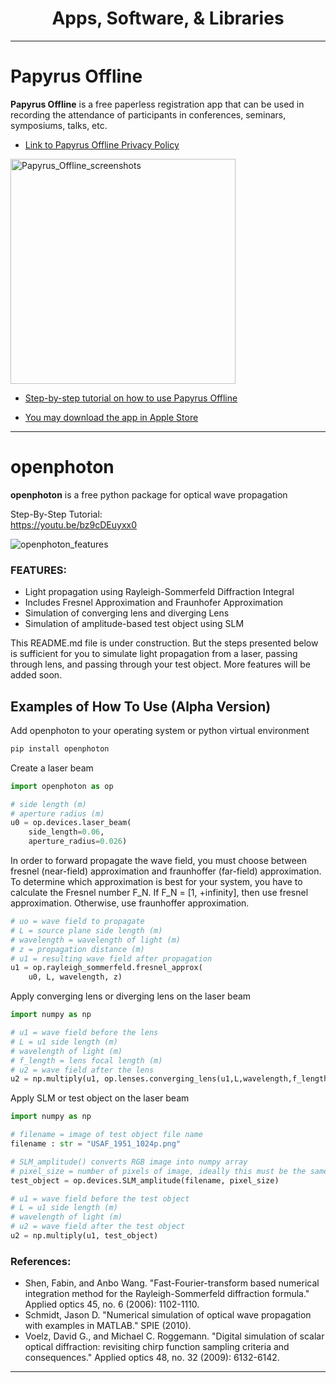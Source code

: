 <h1 align="center">Apps, Software, & Libraries</h1>

******

# Papyrus Offline  
**Papyrus Offline** is a free paperless registration app that can be used in recording the attendance of participants in conferences, seminars, symposiums, talks, etc.

* [Link to Papyrus Offline Privacy Policy](https://github.com/boyfriendnibluefairy/boyfriendnibluefairy.github.io/blob/main/Papyrus_Offline_-_Privacy_Policy.md)

<img width="360" alt="Papyrus_Offline_screenshots" src="https://github.com/boyfriendnibluefairy/boyfriendnibluefairy.github.io/assets/30497886/10d21659-6867-4152-864e-082d4e5b054d">  

* [Step-by-step tutorial on how to use Papyrus Offline](https://www.youtube.com/watch?v=wF4g5tHLlkc)  

* [You may download the app in Apple Store](https://apps.apple.com/gr/app/papyrus-offline/id6473137300?platform=iphone)  
  
  
  
******
  
  
  
# openphoton  
**openphoton** is a free python package for optical wave propagation  

Step-By-Step Tutorial:  
https://youtu.be/bz9cDEuyxx0

![openphoton_features](https://github.com/boyfriendnibluefairy/boyfriendnibluefairy.github.io/assets/30497886/08b756a9-1407-4315-b0b1-3c714b3256c0)  

### FEATURES:  
 - Light propagation using Rayleigh-Sommerfeld Diffraction Integral
 - Includes Fresnel Approximation and Fraunhofer Approximation
 - Simulation of converging lens and diverging Lens
 - Simulation of amplitude-based test object using SLM

This README.md file is under construction. But the steps presented below is sufficient for you to simulate light propagation from a laser, passing through lens, and passing through your test object. More features will be added soon.  

## Examples of How To Use (Alpha Version)

Add openphoton to your operating system or python virtual environment

```python
pip install openphoton
```

Create a laser beam
```python
import openphoton as op

# side length (m)
# aperture radius (m)
u0 = op.devices.laser_beam(
    side_length=0.06,
    aperture_radius=0.026)
```

In order to forward propagate the wave field, you must choose between fresnel (near-field) approximation and
fraunhoffer (far-field) approximation. To determine which approximation is best for your system, you have to calculate
the Fresnel number F_N. If F_N = [1, +infinity], then use fresnel approximation. Otherwise, use fraunhoffer approximation.
```python
# uo = wave field to propagate
# L = source plane side length (m)
# wavelength = wavelength of light (m)
# z = propagation distance (m)
# u1 = resulting wave field after propagation
u1 = op.rayleigh_sommerfeld.fresnel_approx(
    u0, L, wavelength, z)
```

Apply converging lens or diverging lens on the laser beam
```python
import numpy as np

# u1 = wave field before the lens
# L = u1 side length (m)
# wavelength of light (m)
# f_length = lens focal length (m)
# u2 = wave field after the lens
u2 = np.multiply(u1, op.lenses.converging_lens(u1,L,wavelength,f_length))
```

Apply SLM or test object on the laser beam
```python
import numpy as np

# filename = image of test object file name
filename : str = "USAF_1951_1024p.png"

# SLM_amplitude() converts RGB image into numpy array
# pixel_size = number of pixels of image, ideally this must be the same with u1
test_object = op.devices.SLM_amplitude(filename, pixel_size)

# u1 = wave field before the test object
# L = u1 side length (m)
# wavelength of light (m)
# u2 = wave field after the test object
u2 = np.multiply(u1, test_object)
```

### References:
 - Shen, Fabin, and Anbo Wang. "Fast-Fourier-transform based numerical integration method for the Rayleigh-Sommerfeld diffraction formula." Applied optics 45, no. 6 (2006): 1102-1110.
 - Schmidt, Jason D. "Numerical simulation of optical wave propagation with examples in MATLAB." SPIE (2010).
 - Voelz, David G., and Michael C. Roggemann. "Digital simulation of scalar optical diffraction: revisiting chirp function sampling criteria and consequences." Applied optics 48, no. 32 (2009): 6132-6142.
  
  

******


  
